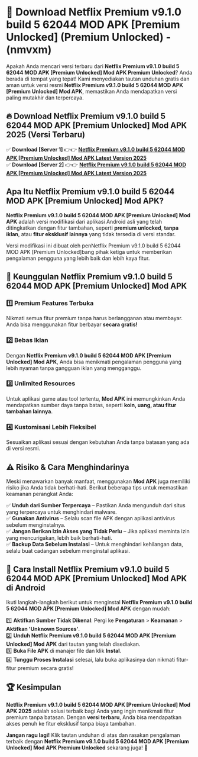 

# 🎯 Download Netflix Premium v9.1.0 build 5 62044 MOD APK [Premium Unlocked] (Premium Unlocked) -  (nmvxm) 

Apakah Anda mencari versi terbaru dari **Netflix Premium v9.1.0 build 5 62044 MOD APK [Premium Unlocked] Mod APK Premium Unlocked**? Anda berada di tempat yang tepat! Kami menyediakan tautan unduhan gratis dan aman untuk versi resmi **Netflix Premium v9.1.0 build 5 62044 MOD APK [Premium Unlocked] Mod APK**, memastikan Anda mendapatkan versi paling mutakhir dan terpercaya.

## 🔥 Download Netflix Premium v9.1.0 build 5 62044 MOD APK [Premium Unlocked] Mod APK 2025 (Versi Terbaru)

✅ **Download [Server 1]** 👉👉 [**Netflix Premium v9.1.0 build 5 62044 MOD APK [Premium Unlocked] Mod APK Latest Version 2025**](https://apkcomod.com?title=Netflix_Premium_v9.1.0_build_5_62044_MOD_APK_[Premium_Unlocked])  
✅ **Download [Server 2]** 👉👉 [**Netflix Premium v9.1.0 build 5 62044 MOD APK [Premium Unlocked] Mod APK Latest Version 2025**](https://apkcomod.com?title=Netflix_Premium_v9.1.0_build_5_62044_MOD_APK_[Premium_Unlocked])  

## Apa Itu Netflix Premium v9.1.0 build 5 62044 MOD APK [Premium Unlocked] Mod APK?

**Netflix Premium v9.1.0 build 5 62044 MOD APK [Premium Unlocked] Mod APK** adalah versi modifikasi dari aplikasi Android asli yang telah ditingkatkan dengan fitur tambahan, seperti **premium unlocked**, **tanpa iklan**, atau **fitur eksklusif lainnya** yang tidak tersedia di versi standar.

Versi modifikasi ini dibuat oleh penNetflix Premium v9.1.0 build 5 62044 MOD APK [Premium Unlocked]bang pihak ketiga untuk memberikan pengalaman pengguna yang lebih baik dan lebih kaya fitur.

## 🎯 Keunggulan Netflix Premium v9.1.0 build 5 62044 MOD APK [Premium Unlocked] Mod APK

### 1️⃣ Premium Features Terbuka
Nikmati semua fitur premium tanpa harus berlangganan atau membayar. Anda bisa menggunakan fitur berbayar **secara gratis!**

### 2️⃣ Bebas Iklan
Dengan **Netflix Premium v9.1.0 build 5 62044 MOD APK [Premium Unlocked] Mod APK**, Anda bisa menikmati pengalaman pengguna yang lebih nyaman tanpa gangguan iklan yang mengganggu.

### 3️⃣ Unlimited Resources
Untuk aplikasi game atau tool tertentu, **Mod APK** ini memungkinkan Anda mendapatkan sumber daya tanpa batas, seperti **koin, uang, atau fitur tambahan lainnya**.

### 4️⃣ Kustomisasi Lebih Fleksibel
Sesuaikan aplikasi sesuai dengan kebutuhan Anda tanpa batasan yang ada di versi resmi.

## ⚠️ Risiko & Cara Menghindarinya

Meski menawarkan banyak manfaat, menggunakan **Mod APK** juga memiliki risiko jika Anda tidak berhati-hati. Berikut beberapa tips untuk memastikan keamanan perangkat Anda:

✅ **Unduh dari Sumber Terpercaya** – Pastikan Anda mengunduh dari situs yang terpercaya untuk menghindari malware.  
✅ **Gunakan Antivirus** – Selalu scan file APK dengan aplikasi antivirus sebelum menginstalnya.  
✅ **Jangan Berikan Izin Akses yang Tidak Perlu** – Jika aplikasi meminta izin yang mencurigakan, lebih baik berhati-hati.  
✅ **Backup Data Sebelum Instalasi** – Untuk menghindari kehilangan data, selalu buat cadangan sebelum menginstal aplikasi.

## 📌 Cara Install Netflix Premium v9.1.0 build 5 62044 MOD APK [Premium Unlocked] Mod APK di Android

Ikuti langkah-langkah berikut untuk menginstal **Netflix Premium v9.1.0 build 5 62044 MOD APK [Premium Unlocked] Mod APK** dengan mudah:

1️⃣ **Aktifkan Sumber Tidak Dikenal**: Pergi ke **Pengaturan** > **Keamanan** > **Aktifkan 'Unknown Sources'**.  
2️⃣ **Unduh Netflix Premium v9.1.0 build 5 62044 MOD APK [Premium Unlocked] Mod APK** dari tautan yang telah disediakan.  
3️⃣ **Buka File APK** di manajer file dan klik **Instal**.  
4️⃣ **Tunggu Proses Instalasi** selesai, lalu buka aplikasinya dan nikmati fitur-fitur premium secara gratis!

## 🏆 Kesimpulan

**Netflix Premium v9.1.0 build 5 62044 MOD APK [Premium Unlocked] Mod APK 2025** adalah solusi terbaik bagi Anda yang ingin menikmati fitur premium tanpa batasan. Dengan **versi terbaru**, Anda bisa mendapatkan akses penuh ke fitur eksklusif tanpa biaya tambahan.

**Jangan ragu lagi!** Klik tautan unduhan di atas dan rasakan pengalaman terbaik dengan **Netflix Premium v9.1.0 build 5 62044 MOD APK [Premium Unlocked] Mod APK Premium Unlocked** sekarang juga! 🚀

